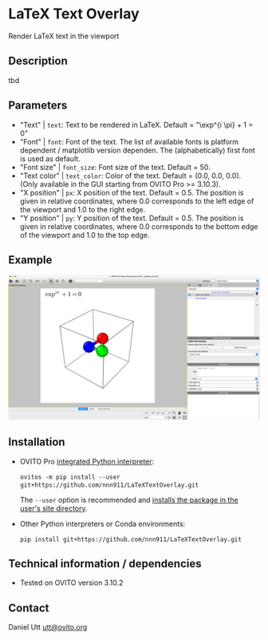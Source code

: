 # LaTeX Text Overlay
Render LaTeX text in the viewport

## Description
tbd

## Parameters 
- "Text" | `text`: Text to be rendered in LaTeX. Default = "\exp^{i \pi} + 1 = 0"
- "Font" | `font`: Font of the text. The list of available fonts is platform dependent / matplotlib version dependen. The (alphabetically) first font is used as default.
- "Font size" | `font_size`: Font size of the text. Default = 50.
- "Text color" | `text_color`: Color of the text. Default = (0.0, 0.0, 0.0). (Only available in the GUI starting from OVITO Pro >= 3.10.3).
- "X position" | `px`: X position of the text. Default = 0.5. The position is given in relative coordinates, where 0.0 corresponds to the left edge of the viewport and 1.0 to the right edge.
- "Y position" | `py`: Y position of the text. Default = 0.5. The position is given in relative coordinates, where 0.0 corresponds to the bottom edge of the viewport and 1.0 to the top edge.

## Example
![Render latex text example](examples/Example_01.png)

## Installation
- OVITO Pro [integrated Python interpreter](https://docs.ovito.org/python/introduction/installation.html#ovito-pro-integrated-interpreter):
  ```
  ovitos -m pip install --user git+https://github.com/nnn911/LaTeXTextOverlay.git
  ``` 
  The `--user` option is recommended and [installs the package in the user's site directory](https://pip.pypa.io/en/stable/user_guide/#user-installs).

- Other Python interpreters or Conda environments:
  ```
  pip install git+https://github.com/nnn911/LaTeXTextOverlay.git
  ```

## Technical information / dependencies
- Tested on OVITO version 3.10.2

## Contact
Daniel Utt utt@ovito.org
